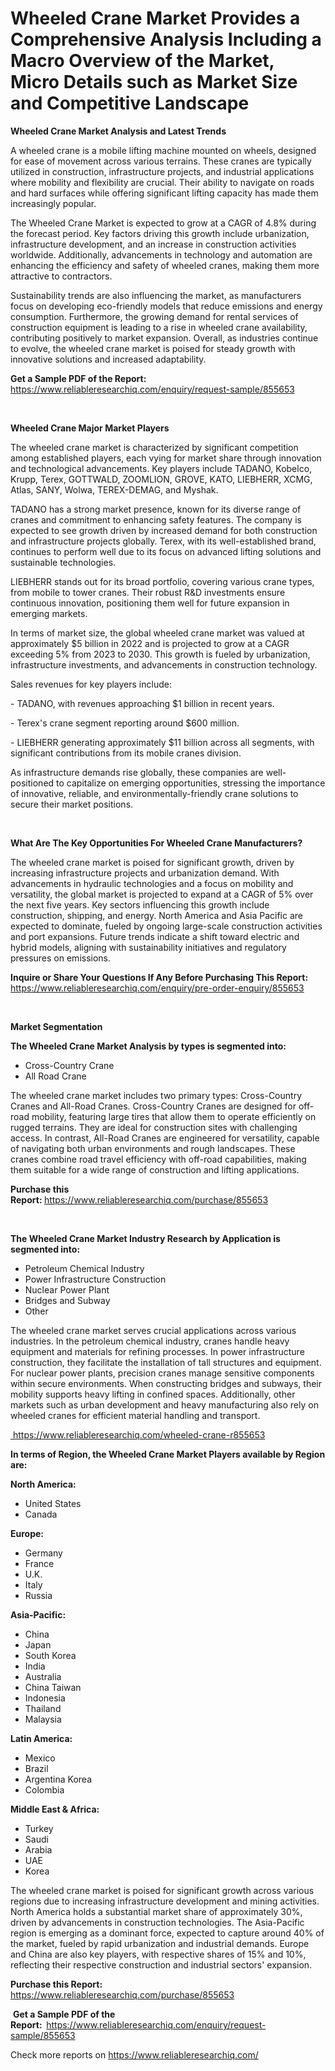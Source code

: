 <p><h1>Wheeled Crane Market Provides a Comprehensive Analysis Including a Macro Overview of the Market, Micro Details such as Market Size and Competitive Landscape</h1></p><p><strong>Wheeled Crane Market Analysis and Latest Trends</strong></p>
<p><p>A wheeled crane is a mobile lifting machine mounted on wheels, designed for ease of movement across various terrains. These cranes are typically utilized in construction, infrastructure projects, and industrial applications where mobility and flexibility are crucial. Their ability to navigate on roads and hard surfaces while offering significant lifting capacity has made them increasingly popular. </p><p>The Wheeled Crane Market is expected to grow at a CAGR of 4.8% during the forecast period. Key factors driving this growth include urbanization, infrastructure development, and an increase in construction activities worldwide. Additionally, advancements in technology and automation are enhancing the efficiency and safety of wheeled cranes, making them more attractive to contractors. </p><p>Sustainability trends are also influencing the market, as manufacturers focus on developing eco-friendly models that reduce emissions and energy consumption. Furthermore, the growing demand for rental services of construction equipment is leading to a rise in wheeled crane availability, contributing positively to market expansion. Overall, as industries continue to evolve, the wheeled crane market is poised for steady growth with innovative solutions and increased adaptability.</p></p>
<p><strong>Get a Sample PDF of the Report:&nbsp;</strong> <a href="https://www.reliableresearchiq.com/enquiry/request-sample/855653?utm_campaign=3129&utm_medium=2&utm_source=Github&utm_content=ia&utm_term=09042025&utm_id=wheeled-crane">https://www.reliableresearchiq.com/enquiry/request-sample/855653</a></p>
<p>&nbsp;</p>
<p><strong>Wheeled Crane Major Market Players</strong></p>
<p><p>The wheeled crane market is characterized by significant competition among established players, each vying for market share through innovation and technological advancements. Key players include TADANO, Kobelco, Krupp, Terex, GOTTWALD, ZOOMLION, GROVE, KATO, LIEBHERR, XCMG, Atlas, SANY, Wolwa, TEREX-DEMAG, and Myshak.</p><p>TADANO has a strong market presence, known for its diverse range of cranes and commitment to enhancing safety features. The company is expected to see growth driven by increased demand for both construction and infrastructure projects globally. Terex, with its well-established brand, continues to perform well due to its focus on advanced lifting solutions and sustainable technologies. </p><p>LIEBHERR stands out for its broad portfolio, covering various crane types, from mobile to tower cranes. Their robust R&D investments ensure continuous innovation, positioning them well for future expansion in emerging markets.</p><p>In terms of market size, the global wheeled crane market was valued at approximately $5 billion in 2022 and is projected to grow at a CAGR exceeding 5% from 2023 to 2030. This growth is fueled by urbanization, infrastructure investments, and advancements in construction technology.</p><p>Sales revenues for key players include: </p><p>- TADANO, with revenues approaching $1 billion in recent years.</p><p>- Terex's crane segment reporting around $600 million.</p><p>- LIEBHERR generating approximately $11 billion across all segments, with significant contributions from its mobile cranes division.</p><p>As infrastructure demands rise globally, these companies are well-positioned to capitalize on emerging opportunities, stressing the importance of innovative, reliable, and environmentally-friendly crane solutions to secure their market positions.</p></p>
<p>&nbsp;</p>
<p><strong>What Are The Key Opportunities For Wheeled Crane Manufacturers?</strong></p>
<p><p>The wheeled crane market is poised for significant growth, driven by increasing infrastructure projects and urbanization demand. With advancements in hydraulic technologies and a focus on mobility and versatility, the global market is projected to expand at a CAGR of 5% over the next five years. Key sectors influencing this growth include construction, shipping, and energy. North America and Asia Pacific are expected to dominate, fueled by ongoing large-scale construction activities and port expansions. Future trends indicate a shift toward electric and hybrid models, aligning with sustainability initiatives and regulatory pressures on emissions.</p></p>
<p><strong>Inquire or Share Your Questions If Any Before Purchasing This Report:</strong> <a href="https://www.reliableresearchiq.com/enquiry/pre-order-enquiry/855653?utm_campaign=3129&utm_medium=2&utm_source=Github&utm_content=ia&utm_term=09042025&utm_id=wheeled-crane">https://www.reliableresearchiq.com/enquiry/pre-order-enquiry/855653</a></p>
<p>&nbsp;</p>
<p><strong>Market Segmentation</strong></p>
<p><strong>The Wheeled Crane Market Analysis by types is segmented into:</strong></p>
<p><ul><li>Cross-Country Crane</li><li>All Road Crane</li></ul></p>
<p><p>The wheeled crane market includes two primary types: Cross-Country Cranes and All-Road Cranes. Cross-Country Cranes are designed for off-road mobility, featuring large tires that allow them to operate efficiently on rugged terrains. They are ideal for construction sites with challenging access. In contrast, All-Road Cranes are engineered for versatility, capable of navigating both urban environments and rough landscapes. These cranes combine road travel efficiency with off-road capabilities, making them suitable for a wide range of construction and lifting applications.</p></p>
<p><strong>Purchase this Report:&nbsp;</strong><a href="https://www.reliableresearchiq.com/purchase/855653?utm_campaign=3129&utm_medium=2&utm_source=Github&utm_content=ia&utm_term=09042025&utm_id=wheeled-crane">https://www.reliableresearchiq.com/purchase/855653</a></p>
<p>&nbsp;</p>
<p><strong>The Wheeled Crane Market Industry Research by Application is segmented into:</strong></p>
<p><ul><li>Petroleum Chemical Industry</li><li>Power Infrastructure Construction</li><li>Nuclear Power Plant</li><li>Bridges and Subway</li><li>Other</li></ul></p>
<p><p>The wheeled crane market serves crucial applications across various industries. In the petroleum chemical industry, cranes handle heavy equipment and materials for refining processes. In power infrastructure construction, they facilitate the installation of tall structures and equipment. For nuclear power plants, precision cranes manage sensitive components within secure environments. When constructing bridges and subways, their mobility supports heavy lifting in confined spaces. Additionally, other markets such as urban development and heavy manufacturing also rely on wheeled cranes for efficient material handling and transport.</p></p>
<p><a href="https://www.reliableresearchiq.com/wheeled-crane-r855653?utm_campaign=3129&utm_medium=2&utm_source=Github&utm_content=ia&utm_term=09042025&utm_id=wheeled-crane">&nbsp;https://www.reliableresearchiq.com/wheeled-crane-r855653</a></p>
<p><strong>In terms of Region, the Wheeled Crane Market Players available by Region are:</strong></p>
<p>
    <p> <strong> North America: </strong>
        <ul>
            <li>United States</li>
            <li>Canada</li>
        </ul>
        </p> 
    <p> <strong> Europe: </strong>
        <ul>
            <li>Germany</li>
            <li>France</li>
            <li>U.K.</li>
            <li>Italy</li>
            <li>Russia</li>
        </ul>
        </p> 
    <p> <strong> Asia-Pacific: </strong>
        <ul>
            <li>China</li>
            <li>Japan</li>
            <li>South Korea</li>
            <li>India</li>
            <li>Australia</li>
            <li>China Taiwan</li>
            <li>Indonesia</li>
            <li>Thailand</li>
            <li>Malaysia</li>
        </ul>
        </p> 
    <p> <strong> Latin America: </strong>
        <ul>
            <li>Mexico</li>
            <li>Brazil</li>
            <li>Argentina Korea</li>
            <li>Colombia</li>
        </ul>
        </p> 
    <p> <strong> Middle East & Africa: </strong>
        <ul>
            <li>Turkey</li>
            <li>Saudi</li>
            <li>Arabia</li>
            <li>UAE</li>
            <li>Korea</li>
        </ul>
    </p>
    </p>
<p><p>The wheeled crane market is poised for significant growth across various regions due to increasing infrastructure development and mining activities. North America holds a substantial market share of approximately 30%, driven by advancements in construction technologies. The Asia-Pacific region is emerging as a dominant force, expected to capture around 40% of the market, fueled by rapid urbanization and industrial demands. Europe and China are also key players, with respective shares of 15% and 10%, reflecting their respective construction and industrial sectors' expansion.</p></p>
<p><strong>Purchase this Report: </strong><a href="https://www.reliableresearchiq.com/purchase/855653?utm_campaign=3129&utm_medium=2&utm_source=Github&utm_content=ia&utm_term=09042025&utm_id=wheeled-crane">https://www.reliableresearchiq.com/purchase/855653</a></p>
<p>&nbsp;<strong>Get a Sample PDF of the Report:&nbsp;&nbsp;</strong><a href="https://www.reliableresearchiq.com/enquiry/request-sample/855653?utm_campaign=3129&utm_medium=2&utm_source=Github&utm_content=ia&utm_term=09042025&utm_id=wheeled-crane">https://www.reliableresearchiq.com/enquiry/request-sample/855653</a></p>
<p><strong></strong></p>
<p>Check more reports on <a href="https://www.reliableresearchiq.com/?utm_campaign=3129&utm_medium=2&utm_source=Github&utm_content=ia&utm_term=09042025&utm_id=wheeled-crane">https://www.reliableresearchiq.com/</a></p>